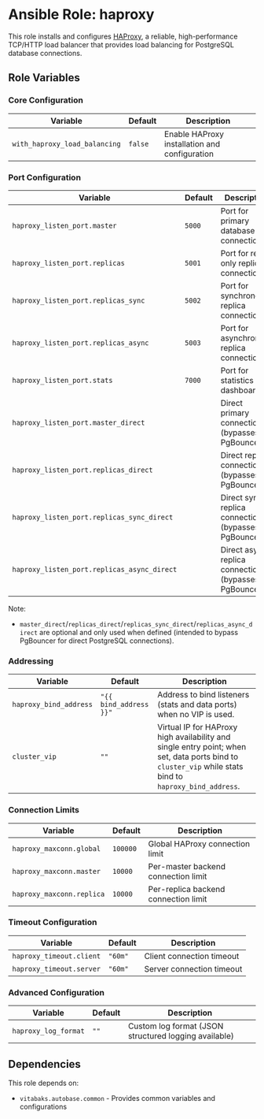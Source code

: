 # Ansible Role: haproxy

This role installs and configures [HAProxy](http://www.haproxy.org/), a reliable, high-performance TCP/HTTP load balancer that provides load balancing for PostgreSQL database connections.

## Role Variables

### Core Configuration

| Variable | Default | Description |
|----------|---------|-------------|
| `with_haproxy_load_balancing` | `false` | Enable HAProxy installation and configuration |

### Port Configuration

| Variable | Default | Description |
|----------|---------|-------------|
| `haproxy_listen_port.master` | `5000` | Port for primary database connections |
| `haproxy_listen_port.replicas` | `5001` | Port for read-only replica connections |
| `haproxy_listen_port.replicas_sync` | `5002` | Port for synchronous replica connections |
| `haproxy_listen_port.replicas_async` | `5003` | Port for asynchronous replica connections |
| `haproxy_listen_port.stats` | `7000` | Port for statistics dashboard |
| `haproxy_listen_port.master_direct` |  | Direct primary connections (bypasses PgBouncer) |
| `haproxy_listen_port.replicas_direct` |  | Direct replica connections (bypasses PgBouncer) |
| `haproxy_listen_port.replicas_sync_direct` |  | Direct sync replica connections (bypasses PgBouncer) |
| `haproxy_listen_port.replicas_async_direct` |  | Direct async replica connections (bypasses PgBouncer) |

Note:
- `master_direct`/`replicas_direct`/`replicas_sync_direct`/`replicas_async_direct` are optional and only used when defined (intended to bypass PgBouncer for direct PostgreSQL connections).

### Addressing

| Variable | Default | Description |
|----------|---------|-------------|
| `haproxy_bind_address` | `"{{ bind_address }}"` | Address to bind listeners (stats and data ports) when no VIP is used. |
| `cluster_vip` | `""` | Virtual IP for HAProxy high availability and single entry point; when set, data ports bind to `cluster_vip` while stats bind to `haproxy_bind_address`. |

### Connection Limits

| Variable | Default | Description |
|----------|---------|-------------|
| `haproxy_maxconn.global` | `100000` | Global HAProxy connection limit |
| `haproxy_maxconn.master` | `10000` | Per-master backend connection limit |
| `haproxy_maxconn.replica` | `10000` | Per-replica backend connection limit |

### Timeout Configuration

| Variable | Default | Description |
|----------|---------|-------------|
| `haproxy_timeout.client` | `"60m"` | Client connection timeout |
| `haproxy_timeout.server` | `"60m"` | Server connection timeout |

### Advanced Configuration

| Variable | Default | Description |
|----------|---------|-------------|
| `haproxy_log_format` | `""` | Custom log format (JSON structured logging available) |

## Dependencies

This role depends on:
- `vitabaks.autobase.common` - Provides common variables and configurations
